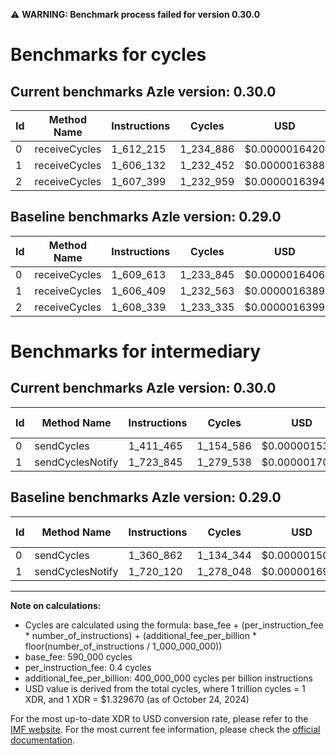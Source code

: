 ⚠️ **WARNING: Benchmark process failed for version 0.30.0**

# Benchmarks for cycles

## Current benchmarks Azle version: 0.30.0

| Id  | Method Name   | Instructions | Cycles    | USD           | USD/Million Calls | Change                          |
| --- | ------------- | ------------ | --------- | ------------- | ----------------- | ------------------------------- |
| 0   | receiveCycles | 1_612_215    | 1_234_886 | $0.0000016420 | $1.64             | <font color="red">+2_602</font> |
| 1   | receiveCycles | 1_606_132    | 1_232_452 | $0.0000016388 | $1.63             | <font color="green">-277</font> |
| 2   | receiveCycles | 1_607_399    | 1_232_959 | $0.0000016394 | $1.63             | <font color="green">-940</font> |

## Baseline benchmarks Azle version: 0.29.0

| Id  | Method Name   | Instructions | Cycles    | USD           | USD/Million Calls |
| --- | ------------- | ------------ | --------- | ------------- | ----------------- |
| 0   | receiveCycles | 1_609_613    | 1_233_845 | $0.0000016406 | $1.64             |
| 1   | receiveCycles | 1_606_409    | 1_232_563 | $0.0000016389 | $1.63             |
| 2   | receiveCycles | 1_608_339    | 1_233_335 | $0.0000016399 | $1.63             |

# Benchmarks for intermediary

## Current benchmarks Azle version: 0.30.0

| Id  | Method Name      | Instructions | Cycles    | USD           | USD/Million Calls | Change                           |
| --- | ---------------- | ------------ | --------- | ------------- | ----------------- | -------------------------------- |
| 0   | sendCycles       | 1_411_465    | 1_154_586 | $0.0000015352 | $1.53             | <font color="red">+50_603</font> |
| 1   | sendCyclesNotify | 1_723_845    | 1_279_538 | $0.0000017014 | $1.70             | <font color="red">+3_725</font>  |

## Baseline benchmarks Azle version: 0.29.0

| Id  | Method Name      | Instructions | Cycles    | USD           | USD/Million Calls |
| --- | ---------------- | ------------ | --------- | ------------- | ----------------- |
| 0   | sendCycles       | 1_360_862    | 1_134_344 | $0.0000015083 | $1.50             |
| 1   | sendCyclesNotify | 1_720_120    | 1_278_048 | $0.0000016994 | $1.69             |

---

**Note on calculations:**

- Cycles are calculated using the formula: base_fee + (per_instruction_fee \* number_of_instructions) + (additional_fee_per_billion \* floor(number_of_instructions / 1_000_000_000))
- base_fee: 590_000 cycles
- per_instruction_fee: 0.4 cycles
- additional_fee_per_billion: 400_000_000 cycles per billion instructions
- USD value is derived from the total cycles, where 1 trillion cycles = 1 XDR, and 1 XDR = $1.329670 (as of October 24, 2024)

For the most up-to-date XDR to USD conversion rate, please refer to the [IMF website](https://www.imf.org/external/np/fin/data/rms_sdrv.aspx).
For the most current fee information, please check the [official documentation](https://internetcomputer.org/docs/current/developer-docs/gas-cost#execution).
